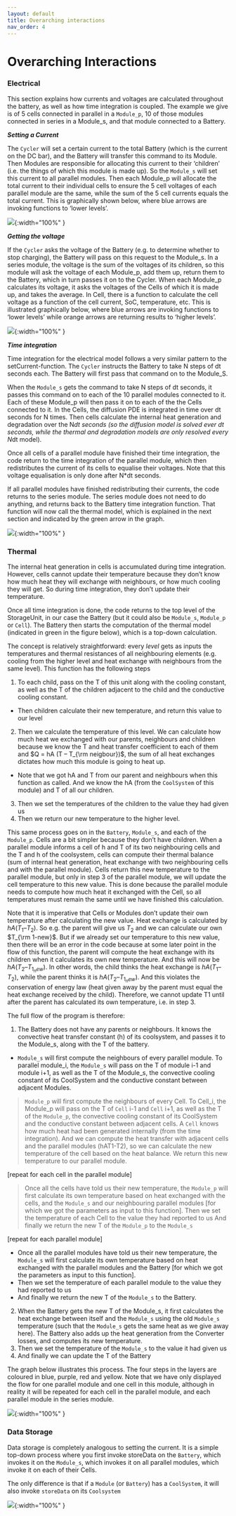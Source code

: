 ```yaml
---
layout: default
title: Overarching interactions
nav_order: 4
---
```



# Overarching Interactions

### Electrical

This section explains how currents and voltages are calculated throughout the battery, as well as how time integration is coupled. The example we give is of 5 cells connected in parallel in a `Module_p`, 10 of those modules connected in series in a Module_s, and that module connected to a Battery.

***Setting a Current***

The `Cycler` will set a certain current to the total Battery (which is the current on the DC bar), and the Battery will transfer this command to its Module. Then Modules are responsible for allocating this current to their ‘children’ (i.e. the things of which this module is made up). So the `Module_s` will set this current to all parallel modules. Then each Module_p will allocate the total current to their individual cells to ensure the 5 cell voltages of each parallel module are the same, while the sum of the 5 cell currents equals the total current. This is graphically shown below, where blue arrows are invoking functions to ‘lower levels’.

![](img/setCurrent.svg){:width="100%" }

***Getting the voltage***

If the `Cycler` asks the voltage of the Battery (e.g. to determine whether to stop charging), the Battery will pass on this request to the Module_s. In a series module, the voltage is the sum of the voltages of its children, so this module will ask the voltage of each Module_p, add them up, return them to the Battery, which in turn passes it on to the Cycler. When each Module_p calculates its voltage, it asks the voltages of the Cells of which it is made up, and takes the average. In Cell, there is a function to calculate the cell voltage as a function of the cell current, SoC, temperature, etc. This is illustrated graphically below, where blue arrows are invoking functions to ‘lower levels’ while orange arrows are returning results to ‘higher levels’.

![](img/getV.svg){:width="100%" }

***Time integration***

Time integration for the electrical model follows a very similar pattern to the setCurrent-function. The `Cycler` instructs the Battery to take N steps of dt seconds each. The Battery will first pass that command on to the Module_S.

When the `Module_s` gets the command to take N steps of dt seconds, it passes this command on to each of the 10 parallel modules connected to it. Each of these Module_p will then pass it on to each of the the Cells connected to it. In the Cells, the diffusion PDE is integrated in time over dt seconds for N times. Then cells calculate the internal heat generation and degradation over the N*dt seconds (so the diffusion model is solved ever dt seconds, while the thermal and degradation models are only resolved every N*dt model).

Once all cells of a parallel module have finished their time integration, the code return to the time integration of the parallel module, which then redistributes the current of its cells to equalise their voltages. Note that this voltage equalisation is only done after N*dt seconds.

If all parallel modules have finished redistributing their currents, the code returns to the series module. The series module does not need to do anything, and returns back to the Battery time integration function. That function will now call the thermal model, which is explained in the next section and indicated by the green arrow in the graph.

![](img/timeStep.svg){:width="100%" }

### Thermal

The internal heat generation in cells is accumulated during time integration. However, cells cannot update their temperature because they don’t know how much heat they will exchange with neighbours, or how much cooling they will get. So during time integration, they don’t update their temperature.

Once all time integration is done, the code returns to the top level of the StorageUnit, in our case the Battery (but it could also be `Module_s`, `Module_p` or `Cell`). The Battery then starts the computation of the thermal model (indicated in green in the figure below), which is a top-down calculation. 

The concept is relatively straightforward: every _level_ gets as inputs the temperatures and thermal resistances of all neighbouring elements (e.g. cooling from the higher level and heat exchange with neighbours from the same level). This function has the following steps

1.	To each child, pass on the T of this unit along with the cooling constant, as well as the T of the children adjacent to the child and the conductive cooling constant.
- Then children calculate their new temperature, and return this value to our level
2.	Then we calculate the temperature of this level. We can calculate how much heat we exchanged with our parents, neighbours and children because we know the T and heat transfer coefficient to each of them and $Q = hA (T – T_{\rm neigbour})$, the sum of all heat exchanges dictates how much this module is going to heat up.
- Note that we got hA and T from our parent and neighbours when this function as called. And we know the hA (from the `CoolSystem` of this module) and T of all our children.
3.	Then we set the temperatures of the children to the value they had given us
4.	Then we return our new temperature to the higher level.

This same process goes on in the `Battery`, `Module_s`, and each of the `Module_p`. Cells are a bit simpler because they don’t have children. When a parallel module informs a cell of h and T of its two neighbouring cells and the T and h of the coolsystem, cells can compute their thermal balance (sum of internal heat generation, heat exchange with two neighbouring cells and with the parallel module). Cells return this new temperature to the parallel module, but only in step 3 of the parallel module, we will update the cell temperature to this new value. This is done because the parallel module needs to compute how much heat it exchanged with the Cell, so all temperatures must remain the same until we have finished this calculation.

Note that it is imperative that Cells or Modules don’t update their own temperature after calculating the new value. Heat exchange is calculated by $hA(T_1 – T_2)$. So e.g. the parent will give us $T_2$ and we can calculate our own $T_{\rm 1-new}$. But if we already set our temperature to this new value, then there will be an error in the code because at some later point in the flow of this function, the parent will compute the heat exchange with its children when it calculates its own new temperature. And this will now be $hA(T_2 – T_{1_new})$. In other words, the child thinks the heat exchange is $hA(T_1 – T_2)$, while the parent thinks it is $hA(T_2 – T_{1_new})$. And this violates the conservation of energy law (heat given away by the parent must equal the heat exchange received by the child). Therefore, we cannot update T1 until after the parent has calculated its own temperature, i.e. in step 3.

The full flow of the program is therefore:
1.	The Battery does not have any parents or neighbours. It knows the convective heat transfer constant (h) of its coolsystem, and passes it to the Module_s, along with the T of the battery.
- `Module_s` will first compute the neighbours of every parallel module. To parallel module_i, the `Module_s` will pass on the T of module i-1 and module i+1, as well as the T of the Module_s, the convective cooling constant of its CoolSystem and the conductive constant between adjacent Modules.
>	`Module_p` will first compute the neighbours of every Cell. To Cell_i, the Module_p will pass on the T of `Cell` i-1 and `Cell` i+1, as well as the T of the `Module_p`, the convective cooling constant of its CoolSystem and the conductive constant between adjacent cells.
>	A `Cell` knows how much heat had been generated internally (from the time integration). And we can compute the heat transfer with adjacent cells and the parallel modules (hAT1-T2), so we can calculate the new temperature of the cell based on the heat balance. We return this new temperature to our parallel module.

[repeat for each cell in the parallel module]

>	Once all the cells have told us their new temperature, the `Module_p` will first calculate its own temperature based on heat exchanged with the cells, and the `Module_s` and our neighbouring parallel modules [for which we got the parameters as input to this function].
>	Then we set the temperature of each Cell to the value they had reported to us
>	And finally we return the new T of the `Module_p` to the `Module_s`

[repeat for each parallel module]

-	Once all the parallel modules have told us their new temperature, the `Module_s` will first calculate its own temperature based on heat exchanged with the parallel modules and the Battery [for which we got the parameters as input to this function].
-	Then we set the temperature of each parallel module to the value they had reported to us
-	And finally we return the new T of the `Module_s` to the Battery.
2.	When the Battery gets the new T of the Module_s, it first calculates the heat exchange between itself and the `Module_s` using the old `Module_s` temperature (such that the `Module_s` gets the same heat as we give away here). The Battery also adds up the heat generation from the Converter losses, and computes its new temperature.
3.	Then we set the temperature of the `Module_s` to the value it had given us
4.	And finally we can update the T of the Battery

The graph below illustrates this process. The four steps in the layers are coloured in blue, purple, red and yellow. Note that we have only displayed the flow for one parallel module and one cell in this module, although in reality it will be repeated for each cell in the parallel module, and each parallel module in the series module.

![](img/process.svg){:width="100%" }

### Data Storage

Data storage is completely analogous to setting the current. It is a simple top-down process where you first invoke storeData on the `Battery`, which invokes it on the `Module_s`, which invokes it on all parallel modules, which invoke it on each of their Cells.

The only difference is that if a `Module` (or `Battery`) has a `CoolSystem`, it will also invoke `storeData` on its `Coolsystem`


![](img/storeData.svg){:width="100%" }


